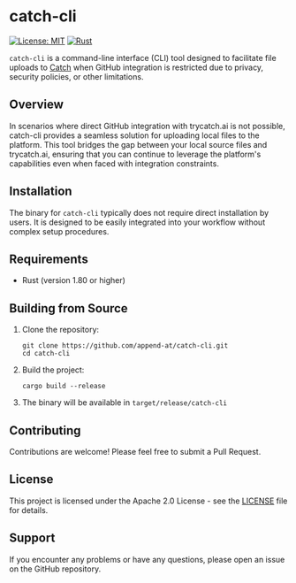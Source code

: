 # catch-cli

[![License: MIT](https://img.shields.io/github/license/saltstack/salt)](https://opensource.org/license/apache-2-0)
[![Rust](https://img.shields.io/badge/rust-%23000000.svg?style=for-the-badge&logo=rust&logoColor=white)](https://www.rust-lang.org/)

`catch-cli` is a command-line interface (CLI) tool designed to facilitate file uploads to [Catch](https://trycatch.ai) when GitHub integration is restricted due to privacy, security policies, or other limitations.

## Overview
In scenarios where direct GitHub integration with trycatch.ai is not possible, catch-cli provides a seamless solution for uploading local files to the platform. This tool bridges the gap between your local source files and trycatch.ai, ensuring that you can continue to leverage the platform's capabilities even when faced with integration constraints.

## Installation

The binary for `catch-cli` typically does not require direct installation by users. It is designed to be easily integrated into your workflow without complex setup procedures.

## Requirements

- Rust (version 1.80 or higher)

## Building from Source

1. Clone the repository:
   ```
   git clone https://github.com/append-at/catch-cli.git
   cd catch-cli
   ```

2. Build the project:
   ```
   cargo build --release
   ```

3. The binary will be available in `target/release/catch-cli`

## Contributing

Contributions are welcome! Please feel free to submit a Pull Request.

## License

This project is licensed under the Apache 2.0 License - see the [LICENSE](LICENSE) file for details.

## Support

If you encounter any problems or have any questions, please open an issue on the GitHub repository.
